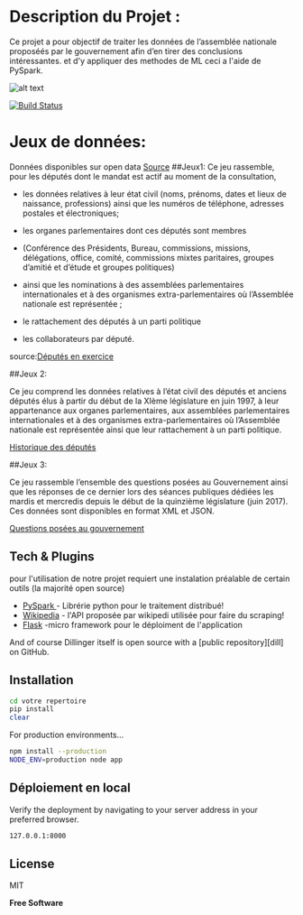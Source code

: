 # Description du Projet :
Ce projet a pour objectif de traiter les données de l’assemblée nationale 
proposéés par le gouvernement afin d’en tirer des conclusions intéressantes.
et d'y appliquer des methodes de ML ceci a l'aide de PySpark.

![alt text](https://databricks.com/wp-content/uploads/2018/12/PySpark-1024x164.png)




[![Build Status](https://travis-ci.org/joemccann/dillinger.svg?branch=master)](https://spark.apache.org/docs/latest/api/python/)


# Jeux de données:
Données disponibles sur open data
[Source]
##Jeux1:
Ce jeu rassemble, pour les députés dont le mandat est actif au moment de la consultation,

- les données relatives à leur état civil  (noms, prénoms, dates et lieux de naissance, professions) ainsi que les numéros de téléphone, adresses postales et électroniques;

- les organes parlementaires  dont  ces députés sont membres  
- (Conférence des Présidents,  Bureau,  commissions, missions, délégations, office, comité, commissions mixtes paritaires, groupes d’amitié et d’étude et groupes politiques) 
- ainsi que les nominations à des assemblées parlementaires internationales et à des organismes extra-parlementaires où l’Assemblée nationale est représentée ;

- le rattachement des députés à un parti politique

- les collaborateurs par député.

source:[Députés en exercice]

##Jeux 2: 

Ce jeu comprend les données relatives à l’état civil 
des députés et anciens députés élus à partir du début de 
la XIème législature en juin 1997, à leur appartenance aux 
organes parlementaires, aux assemblées parlementaires 
internationales et à des organismes extra-parlementaires où 
l’Assemblée nationale est représentée 
ainsi que leur  rattachement à un parti politique. 

[Historique des députés]

##Jeux 3:

Ce jeu rassemble l’ensemble des questions posées au 
Gouvernement ainsi que les réponses de ce dernier lors des séances publiques 
dédiées les mardis et mercredis depuis le début de la quinzième législature 
(juin 2017). 
Ces données sont disponibles en format XML et JSON.

[Questions posées au gouvernement ]






## Tech & Plugins

pour l'utilisation de notre projet requiert une instalation préalable de certain outils (la majorité open source)

- [PySpark ] - Librérie python pour le traitement distribué!
- [Wikipedia] - l'API proposée par wikipedi utilisée pour faire du scraping!
- [Flask] -micro framework pour le déploiment de l'application

And of course Dillinger itself is open source with a [public repository][dill]
 on GitHub.

## Installation



```sh
cd votre repertoire
pip install 
clear
```

For production environments...

```sh
npm install --production
NODE_ENV=production node app
```







## Déploiement en local 

Verify the deployment by navigating to your server address in
your preferred browser.

```sh
127.0.0.1:8000
```

## License

MIT

**Free Software**

[//]: # (These are reference links used in the body of this note and get stripped out when the markdown processor does its job. There is no need to format nicely because it shouldn't be seen. Thanks SO - http://stackoverflow.com/questions/4823468/store-comments-in-markdown-syntax)

   
   [PySpark ]: <https://spark.apache.org/docs/latest/api/python/#>
   [Wikipedia]: <https://pypi.org/project/Wikipedia-API/>
   [Flask]: <https://flask.palletsprojects.com/en/2.0.x/>
  [Députés en exercice]:<https://data.assemblee-nationale.fr/static/openData/repository/15/amo/deputes_actifs_csv_opendata/liste_deputes_libre_office.csv>
  [Historique des députés]:<https://data.assemblee-nationale.fr/static/openData/repository/15/amo/tous_acteurs_mandats_organes_xi_legislature/AMO30_tous_acteurs_tous_mandats_tous_organes_historique.json.zip>
   [Questions posées au gouvernement ]:<https://data.assemblee-nationale.fr/static/openData/repository/15/questions/questions_gouvernement/Questions_gouvernement_XV.json.zip>
  [Source]:<https://data.assemblee-nationale.fr/>
